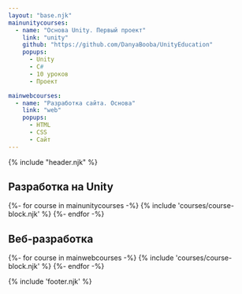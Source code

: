 ```yaml
---
layout: "base.njk"
mainunitycourses:
  - name: "Основа Unity. Первый проект"
    link: "unity"
    github: "https://github.com/DanyaBooba/UnityEducation"
    popups:
      - Unity
      - C#
      - 10 уроков
      - Проект

mainwebcourses:
  - name: "Разработка сайта. Основа"
    link: "web"
    popups:
      - HTML
      - CSS
      - Сайт
---
```


{% include "header.njk" %}

<main class="container mt-5">
    <h2 class="main-title">Разработка на Unity</h2>
    <div class="row row-courses row-cols-1 row-cols-lg-3 g-3">
        {%- for course in mainunitycourses -%}
            {% include 'courses/course-block.njk' %}
        {%- endfor -%}
    </div>
    <h2 class="main-title">Веб-разработка</h2>
    <div class="row row-courses row-cols-1 row-cols-lg-3 g-3">
        {%- for course in mainwebcourses -%}
            {% include 'courses/course-block.njk' %}
        {%- endfor -%}
    </div>
</main>

{% include 'footer.njk' %}
